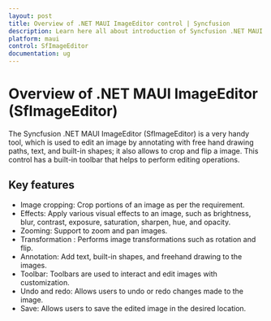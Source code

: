 ```yaml
---
layout: post
title: Overview of .NET MAUI ImageEditor control | Syncfusion
description: Learn here all about introduction of Syncfusion .NET MAUI ImageEditor(SfImageEditor) control, its basic features and functionalities of imageeditor.
platform: maui
control: SfImageEditor
documentation: ug
---
```


# Overview of .NET MAUI ImageEditor (SfImageEditor)

The Syncfusion .NET MAUI ImageEditor (SfImageEditor) is a very handy tool, which is used to edit an image by annotating with free hand drawing paths, text, and built-in shapes; it also allows to crop and flip a image. This control has a built-in toolbar that helps to perform editing operations.


## Key features
 * Image cropping: Crop portions of an image as per the requirement.
 * Effects: Apply various visual effects to an image, such as brightness, blur, contrast, exposure, saturation, sharpen, hue, and opacity.
 * Zooming: Support to zoom and pan images.
 * Transformation : Performs image transformations such as rotation and flip.
 * Annotation: Add text, built-in shapes, and freehand drawing to the images.
 * Toolbar: Toolbars are used to interact and edit images with customization.
 * Undo and redo: Allows users to undo or redo changes made to the image.
 * Save: Allows users to save the edited image in the desired location.
